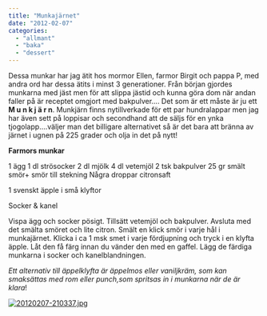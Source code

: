 ```yaml
---
title: "Munkajärnet"
date: "2012-02-07"
categories: 
  - "allmant"
  - "baka"
  - "dessert"
---
```


Dessa munkar har jag ätit hos mormor Ellen, farmor Birgit och pappa P, med andra ord har dessa ätits i minst 3 generationer. Från början gjordes munkarna med jäst men för att slippa jästid och kunna göra dom när andan faller på är receptet omgjort med bakpulver.... Det som är ett måste är ju ett **M u n k j ä r n**. Munkjärn finns nytillverkade för ett par hundralappar men jag har även sett på loppisar och secondhand att de säljs för en ynka tjogolapp....väljer man det billigare alternativet så är det bara att bränna av järnet i ugnen på 225 grader och olja in det på nytt!

**Farmors munkar**

1 ägg 1 dl strösocker 2 dl mjölk 4 dl vetemjöl 2 tsk bakpulver 25 gr smält smör+ smör till stekning Några droppar citronsaft

1 svenskt äpple i små klyftor

Socker & kanel

Vispa ägg och socker pösigt. Tillsätt vetemjöl och bakpulver. Avsluta med det smälta smöret och lite citron. Smält en klick smör i varje hål i munkajärnet. Klicka i ca 1 msk smet i varje fördjupning och tryck i en klyfta äpple. Låt den få färg innan du vänder den med en gaffel. Lägg de färdiga munkarna i socker och kanelblandningen.

_Ett alternativ till äppelklyfta är äppelmos eller vaniljkräm, som kan smaksättas med rom eller punch,som spritsas in i munkarna när de är klara_!

[![20120207-210337.jpg](images/20120207-210337.jpg)](http://import.local/wp-content/uploads/2012/02/20120207-210337.jpg)
